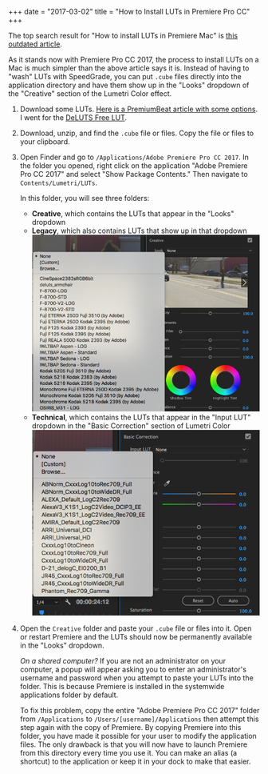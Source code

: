 +++
date = "2017-03-02"
title = "How to Install LUTs in Premiere Pro CC"
+++

The top search result for "How to install LUTs in Premiere Mac" is [this outdated article](https://mixinglight.com/portfolio/adding-technical-creative-luts-to-the-lumetri-color-panel/).

As it stands now with Premiere Pro CC 2017, the process to install LUTs on a Mac is much simpler than the above article says it is. Instead of having to "wash" LUTs with SpeedGrade, you can put `.cube` files directly into the application directory and have them show up in the "Looks" dropdown of the "Creative" section of the Lumetri Color effect.

1. Download some LUTs. [Here is a PremiumBeat article with some options](https://www.premiumbeat.com/blog/29-free-luts-for-video/). I went for the [DeLUTS Free LUT](http://deluts.businesscatalyst.com/deluts-free-lut.html).

2. Download, unzip, and find the `.cube` file or files. Copy the file or files to your clipboard.

3. Open Finder and go to `/Applications/Adobe Premiere Pro CC 2017`. In the folder you opened, right click on the application "Adobe Premiere Pro CC 2017" and select "Show Package Contents." Then navigate to `Contents/Lumetri/LUTs`.

    In this folder, you will see three folders:
    - **Creative**, which contains the LUTs that appear in the "Looks" dropdown
    - **Legacy**, which also contains LUTs that show up in that dropdown
      ![Looks](lumetri-looks.png)
    - **Technical**, which contains the LUTs that appear in the "Input LUT" dropdown in the "Basic Correction" section of Lumetri Color
      ![Input LUTs](lumetri-input-luts.png)


4. Open the `Creative` folder and paste your `.cube` file or files into it. Open or restart Premiere and the LUTs should now be permanently available in the "Looks" dropdown.

    *On a shared computer?*
    If you are not an administrator on your computer, a popup will appear asking you to enter an administrator's username and password when you attempt to paste your LUTs into the folder. This is because Premiere is installed in the systemwide applications folder by default.

    To fix this problem, copy the entire "Adobe Premiere Pro CC 2017" folder from `/Applications` to `/Users/[username]/Applications` then attempt this step again with the copy of Premiere. By copying Premiere into this folder, you have made it possible for your user to modify the application files. The only drawback is that you will now have to launch Premiere from this directory every time you use it. You can make an alias (a shortcut) to the application or keep it in your dock to make that easier.
